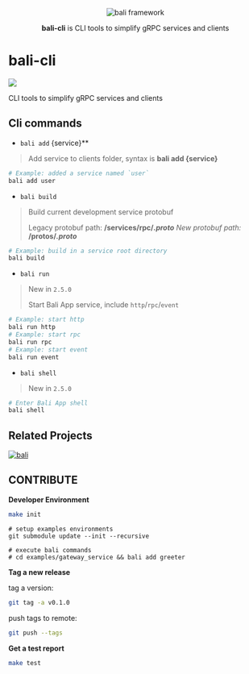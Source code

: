 <p align="center">
  <img src="https://raw.githubusercontent.com/bali-framework/bali/master/docs/img/bali.png" alt='bali framework' />
</p>

<p align="center">
    <b>bali-cli</b> is 
    CLI tools to simplify gRPC services and clients
</p>

# bali-cli

<img src="https://img.shields.io/pypi/v/bali-cli" />

CLI tools to simplify gRPC services and clients


## Cli commands 

- `bali add` {service}**
> Add service to clients folder, syntax is **bali add {service}**
```bash
# Example: added a service named `user`
bali add user
```

- `bali build`
> Build current development service protobuf 
>
> Legacy protobuf path: <b>/services/rpc/*.proto</b>
> New protobuf path: <b>*/protos/*.proto*</b>
```bash
# Example: build in a service root directory
bali build
```

- `bali run`
> New in `2.5.0`
> 
> Start Bali App service, include `http`/`rpc`/`event`
```bash
# Example: start http
bali run http
# Example: start rpc
bali run rpc
# Example: start event
bali run event
```

- `bali shell`
> New in `2.5.0`
> 
```bash
# Enter Bali App shell
bali shell
```

## Related Projects

[![bali](https://github-readme-stats.vercel.app/api/pin/?username=bali-framework&repo=bali)](https://github.com/bali-framework/bali)


## CONTRIBUTE

**Developer Environment**

```bash
make init
``` 

```examples
# setup examples environments
git submodule update --init --recursive

# execute bali commands 
# cd examples/gateway_service && bali add greeter
```


**Tag a new release**

tag a version:

```bash
git tag -a v0.1.0
```

push tags to remote:

```bash
git push --tags
```

**Get a test report**
```bash
make test
``` 
